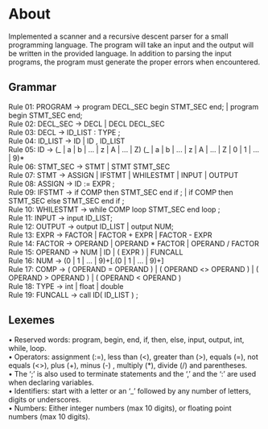 # About
Implemented a scanner and a recursive descent parser for a small programming language. The program will take an input and the output will be written in the provided language. In addition to parsing the input programs, the program must generate the proper errors when encountered.

## Grammar
Rule 01: PROGRAM -> program DECL_SEC begin STMT_SEC end; | program begin STMT_SEC end;  
Rule 02: DECL_SEC -> DECL | DECL DECL_SEC  
Rule 03: DECL -> ID_LIST : TYPE ;  
Rule 04: ID_LIST -> ID | ID , ID_LIST  
Rule 05: ID -> (_ | a | b | ... | z | A | ... | Z) (_ | a | b | ... | z | A | ... | Z | 0 | 1 | ... | 9)*  
Rule 06: STMT_SEC -> STMT | STMT STMT_SEC  
Rule 07: STMT -> ASSIGN | IFSTMT | WHILESTMT | INPUT | OUTPUT  
Rule 08: ASSIGN -> ID := EXPR ;  
Rule 09: IFSTMT -> if COMP then STMT_SEC end if ; | if COMP then STMT_SEC else STMT_SEC end if ;  
Rule 10: WHILESTMT -> while COMP loop STMT_SEC end loop ;  
Rule 11: INPUT -> input ID_LIST;  
Rule 12: OUTPUT -> output ID_LIST | output NUM;  
Rule 13: EXPR -> FACTOR | FACTOR + EXPR | FACTOR - EXPR  
Rule 14: FACTOR -> OPERAND | OPERAND * FACTOR | OPERAND / FACTOR  
Rule 15: OPERAND -> NUM | ID | ( EXPR ) | FUNCALL  
Rule 16: NUM -> (0 | 1 | ... | 9)+[.(0 | 1 | ... | 9)+]  
Rule 17: COMP -> ( OPERAND = OPERAND ) | ( OPERAND <> OPERAND ) | ( OPERAND > OPERAND ) | ( OPERAND < OPERAND )  
Rule 18: TYPE -> int | float | double  
Rule 19: FUNCALL -> call ID( ID_LIST ) ; 

## Lexemes
• Reserved words: program, begin, end, if, then, else, input, output, int, while, loop.  
• Operators: assignment (:=), less than (<), greater than (>), equals (=), not equals (<>),
plus (+), minus (-) , multiply (*), divide (/) and parentheses.  
• The ‘;’ is also used to terminate statements and the ‘,’ and the ‘:’ are used when
declaring variables.  
• Identifiers: start with a letter or an ‘_’ followed by any number of letters, digits or
underscores.  
• Numbers: Either integer numbers (max 10 digits), or floating point numbers (max 10
digits).  
